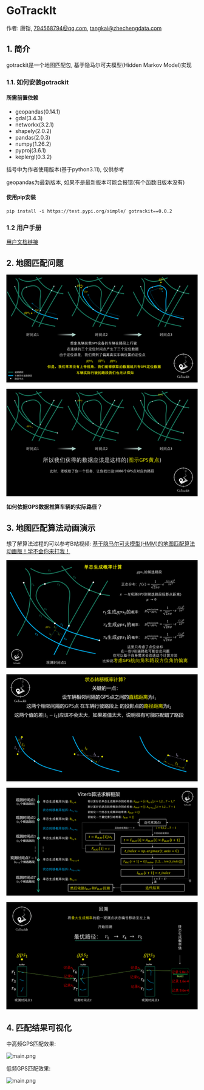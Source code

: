 # GoTrackIt

作者: 唐铠, 794568794@qq.com, tangkai@zhechengdata.com

## 1. 简介
gotrackit是一个地图匹配包, 基于隐马尔可夫模型(Hidden Markov Model)实现

### 1.1. 如何安装gotrackit

#### __所需前置依赖__

- geopandas(0.14.1)
- gdal(3.4.3)
- networkx(3.2.1)
- shapely(2.0.2)
- pandas(2.0.3)
- numpy(1.26.2)
- pyproj(3.6.1)
- keplergl(0.3.2)

括号中为作者使用版本(基于python3.11), 仅供参考

geopandas为最新版本, 如果不是最新版本可能会报错(有个函数旧版本没有)

#### __使用pip安装__

``` shell
pip install -i https://test.pypi.org/simple/ gotrackit==0.0.2
```

### 1.2 用户手册

[用户文档链接](https://gotrackitdocs.readthedocs.io/en/latest/)

## 2. 地图匹配问题

![car_gps.png](doc/docs/source/images/car_gps.png)

![where_car.png](doc/docs/source/images/whereIsCar.png)

__如何依据GPS数据推算车辆的实际路径？__

## 3. 地图匹配算法动画演示

想了解算法过程的可以参考B站视频:
[基于隐马尔可夫模型(HMM)的地图匹配算法动画版！学不会你来打我！](https://www.bilibili.com/video/BV1gQ4y1w7dC/?vd_source=7389960e7356c27a5d1849f7ee9ae6f2)

![main.png](doc/docs/source/images/single_p.png)

![main.png](./doc/docs/source/images/transition.png)

![main.png](./doc/docs/source/images/viterbi.png)

![main.png](./doc/docs/source/images/trace.png)


## 4. 匹配结果可视化

中高频GPS匹配效果:

![main.png](./doc/docs/source/images/m_h_f.gif)

低频GPS匹配效果:

![main.png](./doc/docs/source/images/l_f.gif)
